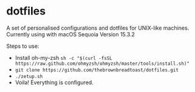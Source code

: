 
# dotfiles
A set of personalised configurations and dotfiles for UNIX-like machines. Currently using with macOS Sequoia Version 15.3.2

Steps to use:
- Install oh-my-zsh `sh -c "$(curl -fsSL https://raw.github.com/ohmyzsh/ohmyzsh/master/tools/install.sh)"`
- `git clone https://github.com/thebrownbreadtoast/dotfiles.git`
- `./zetup.sh`
- Voila! Everything is configured.

